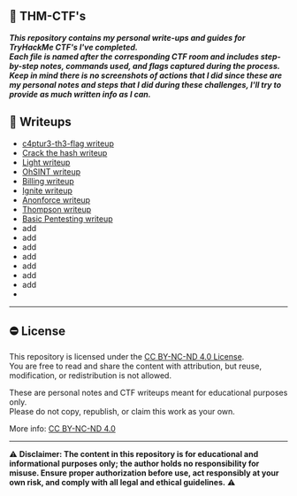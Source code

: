 ## 🚩 THM-CTF's

<i>**This repository contains my personal write-ups and guides for TryHackMe CTF's I've completed.**</i>  
<i>**Each file is named after the corresponding CTF room and includes step-by-step notes, commands used, and flags captured during the process.**</i>
<i>**Keep in mind there is no screenshots of actions that I did since these are my personal notes and steps that I did during these challenges, I'll try to provide as much written info as I can.**</i>

## 📄 Writeups

- [c4ptur3-th3-flag writeup](https://github.com/mauzware/THM-CTFs/blob/main/c4ptur3-th3-fl4g.md)
- [Crack the hash writeup](https://github.com/mauzware/THM-CTFs/blob/main/Crack%20the%20hash.md)
- [Light writeup](https://github.com/mauzware/THM-CTFs/blob/main/Light.md)
- [OhSINT writeup](https://github.com/mauzware/THM-CTFs/blob/main/OhSINT.md)
- [Billing writeup](https://github.com/mauzware/THM-CTFs/blob/main/Billing.md)
- [Ignite writeup](https://github.com/mauzware/THM-CTFs/blob/main/Ignite.md)
- [Anonforce writeup](https://github.com/mauzware/THM-CTFs/blob/main/Anonforce.md)
- [Thompson writeup](https://github.com/mauzware/THM-CTFs/blob/main/Thompson.md)
- [Basic Pentesting writeup](https://github.com/mauzware/THM-CTFs/blob/main/Basic%20Pentesting.md)
- add
- add
- add
- add
- add
- add
- add
- 

---

## ⛔️ License

This repository is licensed under the [CC BY-NC-ND 4.0 License](https://creativecommons.org/licenses/by-nc-nd/4.0/).  
You are free to read and share the content with attribution, but reuse, modification, or redistribution is not allowed.

These are personal notes and CTF writeups meant for educational purposes only.<br>
Please do not copy, republish, or claim this work as your own.

More info: [CC BY-NC-ND 4.0](https://creativecommons.org/licenses/by-nc-nd/4.0/)

---

⚠️ **Disclaimer: The content in this repository is for educational and informational purposes only; the author holds no responsibility for misuse. 
Ensure proper authorization before use, act responsibly at your own risk, and comply with all legal and ethical guidelines.** ⚠️
